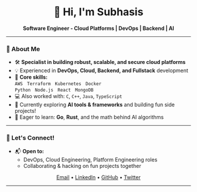 <!--
  Minimalist GitHub Profile README for inframarauder
-->

<h1 align="center">👋 Hi, I'm Subhasis</h1>

<p align="center">
  <b>Software Engineer - Cloud Platforms | DevOps | Backend | AI</b>
</p>

---

### 🚀 About Me

- 🛠️ **Specialist in building robust, scalable, and secure cloud platforms**
- 💡 Experienced in **DevOps, Cloud, Backend, and Fullstack** development
- 🧰 **Core skills:**  
  <code>AWS</code> &nbsp; <code>Terraform</code> &nbsp; <code>Kubernetes</code> &nbsp; <code>Docker</code>  
  <code>Python</code> &nbsp; <code>Node.js</code> &nbsp; <code>React</code> &nbsp; <code>MongoDB</code>
- 💻 Also worked with: `C`, `C++`, `Java`, `TypeScript`
- 🤖 Currently exploring **AI tools & frameworks** and building fun side projects!
- 🦾 Eager to learn: **Go**, **Rust**, and the math behind AI algorithms

---

### 🌱 Let's Connect!

- 📬 **Open to:**  
  - DevOps, Cloud Engineering, Platform Engineering roles  
  - Collaborating & hacking on fun projects together


<p align="center">
  <a href="mailto:subhasisdas125@gmail.com">Email</a> •
  <a href="https://www.linkedin.com/in/inframarauder/">LinkedIn</a> •
  <a href="https://github.com/inframarauder?tab=repositories">GitHub</a> •
  <a href="https://twitter.com/inframarauder">Twitter</a>
</p>

---

